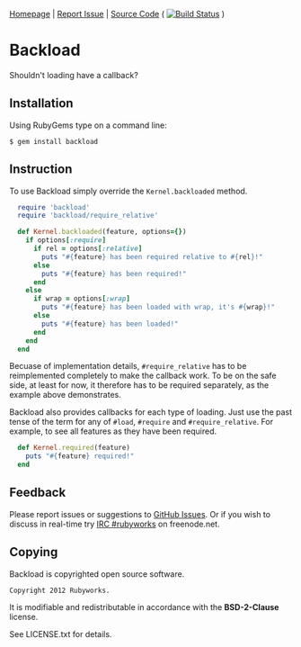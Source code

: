 [Homepage](http://rubygems.org/gems/backload) |
[Report Issue](http://github.com/rubyworks/backload/issues) |
[Source Code](http://github.com/rubyworks/backload) 
( [![Build Status](https://secure.travis-ci.org/rubyworks/backload.png)](http://travis-ci.org/rubyworks/backload) )


# Backload

Shouldn't loading have a callback?


## Installation

Using RubyGems type on a command line:

    $ gem install backload


## Instruction

To use Backload simply override the `Kernel.backloaded` method.

```ruby
  require 'backload'
  require 'backload/require_relative'

  def Kernel.backloaded(feature, options={})
    if options[:require]
      if rel = options[:relative]
        puts "#{feature} has been required relative to #{rel}!"
      else
        puts "#{feature} has been required!"
      end
    else
      if wrap = options[:wrap]
        puts "#{feature} has been loaded with wrap, it's #{wrap}!"  
      else
        puts "#{feature} has been loaded!" 
      end
    end
  end
```

Becuase of implementation details, `#require_relative` has to be reimplemented completely 
to make the callback work. To be on the safe side, at least for now, it therefore has to
be required separately, as the example above demonstrates.

Backload also provides callbacks for each type of loading. Just use the past tense
of the term for any of `#load`, `#require` and `#require_relative`. For example, to
see all features as they have been required.

```ruby
  def Kernel.required(feature)
    puts "#{feature} required!"
  end
```

## Feedback

Please report issues or suggestions to
[GitHub Issues](http://github.com/rubyworks/backload/issues).
Or if you wish to discuss in real-time try [IRC #rubyworks](irc://chat.us.freenet.org/rubyworks) on freenode.net.


## Copying

Backload is copyrighted open source software.

    Copyright 2012 Rubyworks.

It is modifiable and redistributable in accordance with the
**BSD-2-Clause** license.

See LICENSE.txt for details.
